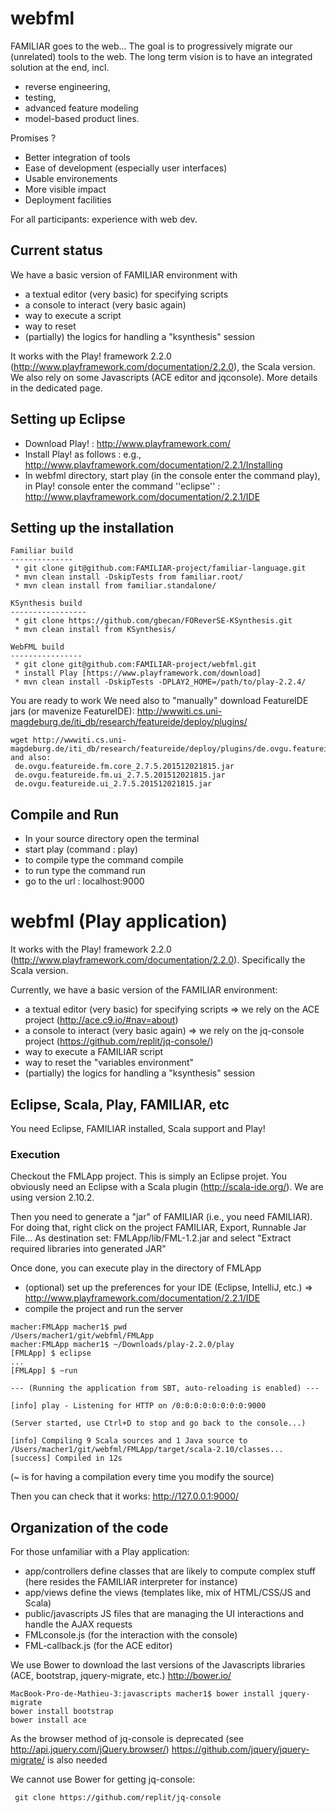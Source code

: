# webfml


FAMILIAR goes to the web... 
The goal is to progressively migrate our (unrelated) tools to the web. 
The long term vision is to have an integrated solution at the end, incl.
 * reverse engineering, 
 * testing, 
 * advanced feature modeling 
 * model-based product lines.

Promises ? 

 * Better integration of tools
 * Ease of development (especially user interfaces)
 * Usable environements 
 * More visible impact 
 * Deployment facilities 

For all participants: experience with web dev. 

## Current status
 
 We have a basic version of FAMILIAR environment with 
  * a textual editor (very basic) for specifying scripts
  * a console to interact (very basic again)
  * way to execute a script
  * way to reset
  * (partially) the logics for handling a "ksynthesis" session 

It works with the Play! framework 2.2.0 (http://www.playframework.com/documentation/2.2.0), the Scala version. We also rely on some Javascripts (ACE editor and jqconsole). 
More details in the dedicated page. 

## Setting up Eclipse

 * Download Play! : http://www.playframework.com/
 * Install Play! as follows : e.g., http://www.playframework.com/documentation/2.2.1/Installing
 * In webfml directory, start play (in the console enter the command play), in Play! console enter the command ''eclipse'' : http://www.playframework.com/documentation/2.2.1/IDE

## Setting up the installation

```
Familiar build
--------------
 * git clone git@github.com:FAMILIAR-project/familiar-language.git
 * mvn clean install -DskipTests from familiar.root/
 * mvn clean install from familiar.standalone/

KSynthesis build
-----------------
 * git clone https://github.com/gbecan/FOReverSE-KSynthesis.git
 * mvn clean install from KSynthesis/

WebFML build
----------------
 * git clone git@github.com:FAMILIAR-project/webfml.git
 * install Play [https://www.playframework.com/download] 
 * mvn clean install -DskipTests -DPLAY2_HOME=/path/to/play-2.2.4/
```

You are ready to work
We need also to "manually" download FeatureIDE jars (or mavenize FeatureIDE):
http://wwwiti.cs.uni-magdeburg.de/iti_db/research/featureide/deploy/plugins/
```
wget http://wwwiti.cs.uni-magdeburg.de/iti_db/research/featureide/deploy/plugins/de.ovgu.featureide.core_2.7.5.201512021815.jar
and also:
 de.ovgu.featureide.fm.core_2.7.5.201512021815.jar
 de.ovgu.featureide.fm.ui_2.7.5.201512021815.jar
 de.ovgu.featureide.ui_2.7.5.201512021815.jar
```

## Compile and Run

 * In your source directory open the terminal
 * start play (command : play)
 * to compile type the command compile 
 * to run type the command run
 * go to the url : localhost:9000
 

 
 
# webfml (Play application)

It works with the Play! framework 2.2.0 (http://www.playframework.com/documentation/2.2.0). 
Specifically the Scala version.

Currently, we have a basic version of the FAMILIAR environment:

 * a textual editor (very basic) for specifying scripts => we rely on the ACE project (http://ace.c9.io/#nav=about)
 * a console to interact (very basic again) => we rely on the jq-console project (https://github.com/replit/jq-console/) 
 * way to execute a FAMILIAR script
 * way to reset the "variables environment" 
 * (partially) the logics for handling a "ksynthesis" session
 
## Eclipse, Scala, Play, FAMILIAR, etc

You need Eclipse, FAMILIAR installed, Scala support and Play! 

### Execution 

Checkout the FMLApp project. 
This is simply an Eclipse projet.
You obviously need an Eclipse with a Scala plugin (http://scala-ide.org/). We are using version 2.10.2. 

Then you need to generate a "jar" of FAMILIAR (i.e., you need FAMILIAR). 
For doing that, right click on the project FAMILIAR, Export, Runnable Jar File...
As destination set: 
FMLApp/lib/FML-1.2.jar
and select "Extract required libraries into generated JAR" 


Once done, you can execute play in the directory of FMLApp 
 * (optional) set up the preferences for your IDE (Eclipse, IntelliJ, etc.) => http://www.playframework.com/documentation/2.2.1/IDE
 * compile the project and run the server

```
macher:FMLApp macher1$ pwd
/Users/macher1/git/webfml/FMLApp
macher:FMLApp macher1$ ~/Downloads/play-2.2.0/play
[FMLApp] $ eclipse
...
[FMLApp] $ ~run

--- (Running the application from SBT, auto-reloading is enabled) ---

[info] play - Listening for HTTP on /0:0:0:0:0:0:0:0:9000

(Server started, use Ctrl+D to stop and go back to the console...)

[info] Compiling 9 Scala sources and 1 Java source to /Users/macher1/git/webfml/FMLApp/target/scala-2.10/classes...
[success] Compiled in 12s
```
(~ is for having a compilation every time you modify the source) 

Then you can check that it works:
http://127.0.0.1:9000/



## Organization of the code

For those unfamiliar with a Play application:
 * app/controllers define classes that are likely to compute complex stuff (here resides the FAMILIAR interpreter for instance)
 * app/views define the views (templates like, mix of HTML/CSS/JS and Scala) 
 * public/javascripts JS files that are managing the UI interactions and handle the AJAX requests
  * FMLconsole.js  (for the interaction with the console)
  * FML-callback.js (for the ACE editor)

We use Bower to download the last versions of the Javascripts libraries (ACE, bootstrap, jquery-migrate, etc.) 
http://bower.io/
```
MacBook-Pro-de-Mathieu-3:javascripts macher1$ bower install jquery-migrate
bower install bootstrap
bower install ace
``` 
 
As  the browser method of jq-console is deprecated (see http://api.jquery.com/jQuery.browser/) https://github.com/jquery/jquery-migrate/ is also needed
 
 
We cannot use Bower for getting jq-console:
 
```
 git clone https://github.com/replit/jq-console
```

 




